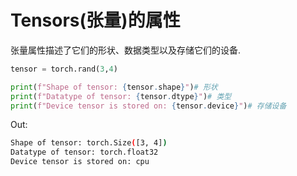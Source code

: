 # Tensors(张量)的属性

张量属性描述了它们的形状、数据类型以及存储它们的设备.

```py
tensor = torch.rand(3,4)

print(f"Shape of tensor: {tensor.shape}")# 形状
print(f"Datatype of tensor: {tensor.dtype}")# 类型
print(f"Device tensor is stored on: {tensor.device}")# 存储设备
```

Out:

```sh
Shape of tensor: torch.Size([3, 4])
Datatype of tensor: torch.float32
Device tensor is stored on: cpu
```

